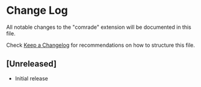 # Change Log

All notable changes to the "comrade" extension will be documented in this file.

Check [Keep a Changelog](http://keepachangelog.com/) for recommendations on how to structure this file.

## [Unreleased]

- Initial release